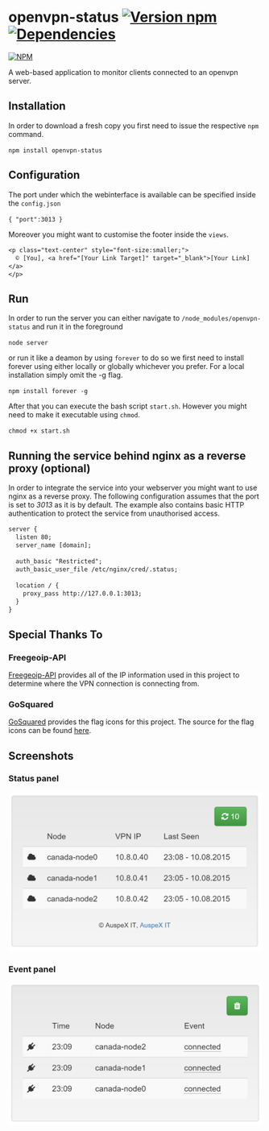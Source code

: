 # openvpn-status [![Version npm](https://img.shields.io/npm/v/openvpn-status.svg?style=flat-square)](https://www.npmjs.com/package/openvpn-status)[![Dependencies](https://img.shields.io/david/auspexeu/openvpn-status.svg?style=flat-square)](https://david-dm.org/auspexeu/openvpn-status)

[![NPM](https://nodei.co/npm/openvpn-status.png?downloads=true&stars=true)](https://nodei.co/npm/openvpn-status/)

A web-based application to monitor clients connected to an openvpn server.

## Installation
In order to download a fresh copy you first need to issue the respective ``npm`` command.

``npm install openvpn-status``

## Configuration

The port under which the webinterface is available can be specified inside the ``config.json``

``{
  "port":3013
}``

Moreover you might want to customise the footer inside the ``views``.

```
<p class="text-center" style="font-size:smaller;">
  © [You], <a href="[Your Link Target]" target="_blank">[Your Link]</a>
</p> 
```

## Run

In order to run the server you can either navigate to ``/node_modules/openvpn-status`` and run it in the foreground

``node server``

or run it like a deamon by using ``forever`` to do so we first need to install forever using either locally or globally whichever you prefer. For a local installation simply omit the -g flag.

``npm install forever -g``

After that you can execute the bash script ``start.sh``. However you might need to make it executable using ``chmod``.

``chmod +x start.sh``

## Running the service behind nginx as a reverse proxy (optional)

In order to integrate the service into your webserver you might want to use nginx as a reverse proxy. The following configuration assumes that the port is set to *3013* as it is by default. The example also contains basic HTTP authentication to protect the service from unauthorised access.

```
server {
  listen 80;
  server_name [domain];

  auth_basic "Restricted";
  auth_basic_user_file /etc/nginx/cred/.status;

  location / {
    proxy_pass http://127.0.0.1:3013;
  }
}
```

## Special Thanks To

### Freegeoip-API

[Freegeoip-API](https://freegeoip.net) provides all of the IP information used in this project to determine where the VPN connection is connecting from.

### GoSquared

[GoSquared](https://www.gosquared.com) provides the flag icons for this project. The source for the flag icons can be found [here](https://www.gosquared.com/resources/flag-icons/).

## Screenshots

### Status panel
![Status panel](https://raw.githubusercontent.com/AuspeXeu/openvpn-status/master/screen1.png)

### Event panel
![Event panel](https://raw.githubusercontent.com/AuspeXeu/openvpn-status/master/screen2.png)
